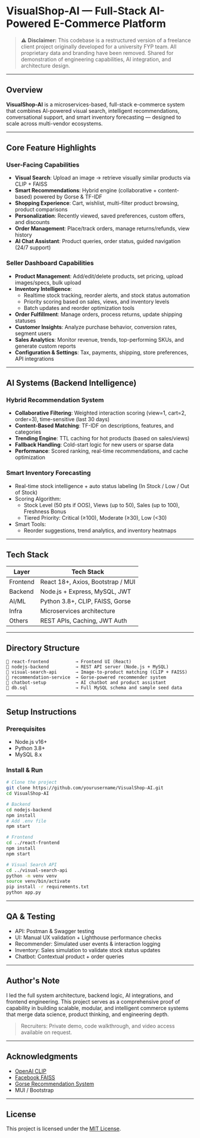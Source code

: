 #  VisualShop-AI — Full-Stack AI-Powered E-Commerce Platform

> ⚠️ **Disclaimer:** This codebase is a restructured version of a freelance client project originally developed for a university FYP team. All proprietary data and branding have been removed. Shared for demonstration of engineering capabilities, AI integration, and architecture design.

---

##  Overview

**VisualShop-AI** is a microservices-based, full-stack e-commerce system that combines AI-powered visual search, intelligent recommendations, conversational support, and smart inventory forecasting — designed to scale across multi-vendor ecosystems.

---

##  Core Feature Highlights

###  User-Facing Capabilities
- **Visual Search**: Upload an image → retrieve visually similar products via CLIP + FAISS
- **Smart Recommendations**: Hybrid engine (collaborative + content-based) powered by Gorse & TF-IDF
- **Shopping Experience**: Cart, wishlist, multi-filter product browsing, product comparisons
- **Personalization**: Recently viewed, saved preferences, custom offers, and discounts
- **Order Management**: Place/track orders, manage returns/refunds, view history
- **AI Chat Assistant**: Product queries, order status, guided navigation (24/7 support)

###  Seller Dashboard Capabilities
- **Product Management**: Add/edit/delete products, set pricing, upload images/specs, bulk upload
- **Inventory Intelligence**:
  - Realtime stock tracking, reorder alerts, and stock status automation
  - Priority scoring based on sales, views, and inventory levels
  - Batch updates and reorder optimization tools
- **Order Fulfillment**: Manage orders, process returns, update shipping statuses
- **Customer Insights**: Analyze purchase behavior, conversion rates, segment users
- **Sales Analytics**: Monitor revenue, trends, top-performing SKUs, and generate custom reports
- **Configuration & Settings**: Tax, payments, shipping, store preferences, API integrations

---

##  AI Systems (Backend Intelligence)

###  Hybrid Recommendation System
- **Collaborative Filtering**: Weighted interaction scoring (view=1, cart=2, order=3), time-sensitive (last 30 days)
- **Content-Based Matching**: TF-IDF on descriptions, features, and categories
- **Trending Engine**: TTL caching for hot products (based on sales/views)
- **Fallback Handling**: Cold-start logic for new users or sparse data
- **Performance**: Scored ranking, real-time recommendations, and cache optimization

###  Smart Inventory Forecasting
- Real-time stock intelligence + auto status labeling (In Stock / Low / Out of Stock)
- Scoring Algorithm:
  - Stock Level (50 pts if OOS), Views (up to 50), Sales (up to 100), Freshness Bonus
  - Tiered Priority: Critical (≥100), Moderate (≥30), Low (<30)
- Smart Tools:
  - Reorder suggestions, trend analytics, and inventory heatmaps

---

##  Tech Stack

| Layer      | Tech Stack                            |
|------------|----------------------------------------|
| Frontend   | React 18+, Axios, Bootstrap / MUI      |
| Backend    | Node.js + Express, MySQL, JWT          |
| AI/ML      | Python 3.8+, CLIP, FAISS, Gorse        |
| Infra      | Microservices architecture             |
| Others     | REST APIs, Caching, JWT Auth           |

---

##  Directory Structure

```
📁 react-frontend          → Frontend UI (React)
📁 nodejs-backend          → REST API server (Node.js + MySQL)
📁 visual-search-api       → Image-to-product matching (CLIP + FAISS)
📁 recommendation-service  → Gorse-powered recommender system
📁 chatbot-setup           → AI chatbot and product assistant
📄 db.sql                  → Full MySQL schema and sample seed data
```

---

##  Setup Instructions

### Prerequisites
- Node.js v16+
- Python 3.8+
- MySQL 8.x

### Install & Run

```bash
# Clone the project
git clone https://github.com/yourusername/VisualShop-AI.git
cd VisualShop-AI

# Backend
cd nodejs-backend
npm install
# Add .env file
npm start

# Frontend
cd ../react-frontend
npm install
npm start

# Visual Search API
cd ../visual-search-api
python -m venv venv
source venv/bin/activate
pip install -r requirements.txt
python app.py
```

---

##  QA & Testing

- API: Postman & Swagger testing
- UI: Manual UX validation + Lighthouse performance checks
- Recommender: Simulated user events & interaction logging
- Inventory: Sales simulation to validate stock status updates
- Chatbot: Contextual product + order queries

---

## Author's Note

I led the full system architecture, backend logic, AI integrations, and frontend engineering. This project serves as a comprehensive proof of capability in building scalable, modular, and intelligent commerce systems that merge data science, product thinking, and engineering depth.

> Recruiters: Private demo, code walkthrough, and video access available on request.

---

## Acknowledgments

- [OpenAI CLIP](https://github.com/openai/CLIP)
- [Facebook FAISS](https://github.com/facebookresearch/faiss)
- [Gorse Recommendation System](https://github.com/gorse-io/gorse)
- MUI / Bootstrap

---

## License

This project is licensed under the [MIT License](LICENSE).
